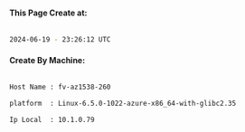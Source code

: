 
   
#### This Page Create at:

```bash

2024-06-19 - 23:26:12 UTC

```

#### Create By Machine:

```bash

Host Name : fv-az1538-260

platform  : Linux-6.5.0-1022-azure-x86_64-with-glibc2.35

Ip Local  : 10.1.0.79

```

